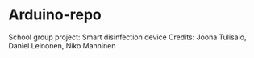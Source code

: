 # Arduino-repo
School group project: Smart disinfection device
Credits: Joona Tulisalo, Daniel Leinonen, Niko Manninen
